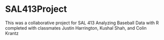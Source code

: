 # SAL413Project
This was a collaborative project for SAL 413 Analyzing Baseball Data with R completed with classmates Justin Harrington, Kushal Shah, and Colin Krantz
